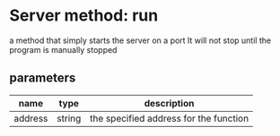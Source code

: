 # Server method: run
a method that simply starts the server on a port It will not stop until the program is manually stopped

## parameters

|name|type|description|
|----|----|-----------|
|address| string| the specified address for the function|



